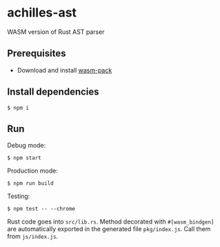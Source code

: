 # achilles-ast
WASM version of Rust AST parser

## Prerequisites
- Download and install [wasm-pack](https://rustwasm.github.io/wasm-pack/installer/)

## Install dependencies
```$ npm i```

## Run
Debug mode: 

```$ npm start```

Production mode:

```$ npm run build```

Testing:

```$ npm test -- --chrome```


Rust code goes into `src/lib.rs`. Method decorated with `#[wasm_bindgen]` are automatically exported in the generated file `pkg/index.js`. Call them from `js/index.js`.
